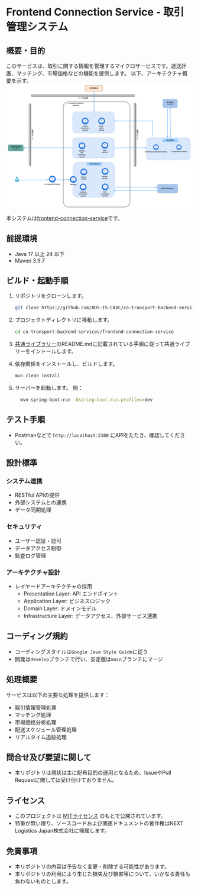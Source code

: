 # Frontend Connection Service - 取引管理システム

## 概要・目的
このサービスは、取引に関する情報を管理するマイクロサービスです。運送計画、マッチング、市場価格などの機能を提供します。
以下、アーキテクチャ概要を示す。  
![](../docs/architecture.png)

本システムは[frontend-connection-service](https://github.com/ODS-IS-CAVC/co-transport-backend-services/tree/main/frontend-connection-service)です。
## 前提環境
- Java 17 以上 24 以下
- Maven 3.9.7

## ビルド・起動手順
1. リポジトリをクローンします。
    ```bash
    git clone https://github.com/ODS-IS-CAVC/co-transport-backend-services.git
    ```
2. プロジェクトディレクトリに移動します。
    ```bash
    cd co-transport-backend-services/frontend-connection-service
    ```
3. [共通ライブラリー](https://github.com/ODS-IS-CAVC/co-transport-backend-common.git)のREADME.mdに記載されている手順に従って共通ライブリーをイントールします。

4. 依存関係をインストールし、ビルドします。
    ```bash
    mvn clean install
    ```

5. サーバーを起動します。
   例：
    ```bash
      mvn spring-boot:run -Dspring-boot.run.profiles=dev
    ```

## テスト手順
- Postmanなどで `http://localhost:2100` にAPIをたたき、確認してください。

## 設計標準
### システム連携
  - RESTful APIの提供
  - 外部システムとの連携
  - データ同期処理

### セキュリティ
  - ユーザー認証・認可
  - データアクセス制御
  - 監査ログ管理

### アーキテクチャ設計
- レイヤードアーキテクチャの採用
  - Presentation Layer: API エンドポイント
  - Application Layer: ビジネスロジック
  - Domain Layer: ドメインモデル
  - Infrastructure Layer: データアクセス、外部サービス連携

## コーディング規約
- コーディングスタイルは`Google Java Style Guide`に従う
- 開発は`develop`ブランチで行い、安定版は`main`ブランチにマージ

## 処理概要
サービスは以下の主要な処理を提供します：
- 取引情報管理処理
- マッチング処理
- 市場価格分析処理
- 配送スケジュール管理処理
- リアルタイム追跡処理

## 問合せ及び要望に関して
- 本リポジトリは現状は主に配布目的の運用となるため、IssueやPull Requestに関しては受け付けておりません。

## ライセンス
- このプロジェクトは [MITライセンス](../LICENSE.txt) のもとで公開されています。    
- 特筆が無い限り、ソースコードおよび関連ドキュメントの著作権はNEXT Logistics Japan株式会社に帰属します。

## 免責事項
- 本リポジトリの内容は予告なく変更・削除する可能性があります。
- 本リポジトリの利用により生じた損失及び損害等について、いかなる責任も負わないものとします。